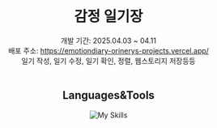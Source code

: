 <div align="center">
  
# 감정 일기장
개발 기간: 2025.04.03 ~ 04.11 <br/>
배포 주소: https://emotiondiary-orinerys-projects.vercel.app/ <br/>
일기 작성, 일기 수정, 일기 확인, 정렬, 웹스토리지 저장등등 <br/><br/>

## Languages&Tools
![My Skills](https://skillicons.dev/icons?i=react,vite,js,html,css)



</div>
